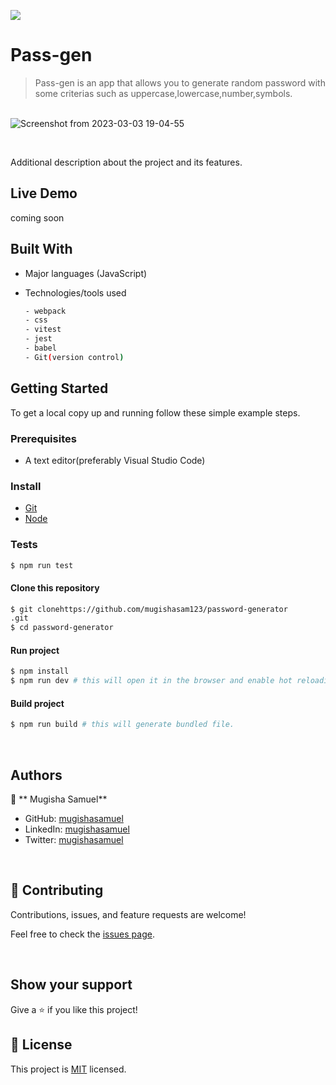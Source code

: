 ![](https://img.shields.io/badge/Pass-gen-blue)

# Pass-gen

> Pass-gen is an app that allows you to generate random password with some criterias such as uppercase,lowercase,number,symbols.

<br/>![Screenshot from 2023-03-03 19-04-55](https://user-images.githubusercontent.com/90524466/222782465-bc849702-4217-49e9-a739-4e7a916fbf8e.png)


<br/>

Additional description about the project and its features.

## Live Demo

coming soon

## Built With

- Major languages (JavaScript)
- Technologies/tools used

  ```bash
  - webpack
  - css
  - vitest
  - jest
  - babel
  - Git(version control)

  ```

## Getting Started

To get a local copy up and running follow these simple example steps.

### Prerequisites

- A text editor(preferably Visual Studio Code)

### Install

- [Git](https://git-scm.com/downloads)
- [Node](https://nodejs.org/en/download/)

### Tests

```bash
$ npm run test

```

#### Clone this repository

```bash
$ git clonehttps://github.com/mugishasam123/password-generator
.git
$ cd password-generator
```

#### Run project

```bash
$ npm install
$ npm run dev # this will open it in the browser and enable hot reloading
```

#### Build project

```bash
$ npm run build # this will generate bundled file.
```

<br>

## Authors

👤 ** Mugisha Samuel**

- GitHub: [mugishasamuel](https://github.com/mugishasam123)
- LinkedIn: [mugishasamuel](https://www.linkedin.com/in/mugisha-samuel-55a905208/)
- Twitter: [mugishasamuel](https://twitter.com/mugishasamuel42/)

<br>

## 🤝 Contributing

Contributions, issues, and feature requests are welcome!

Feel free to check the [issues page](https://github.com/mugishasam123/password-generator/issues).

<br>

## Show your support

Give a ⭐️ if you like this project!

## 📝 License

This project is [MIT](./MIT.md) licensed.
